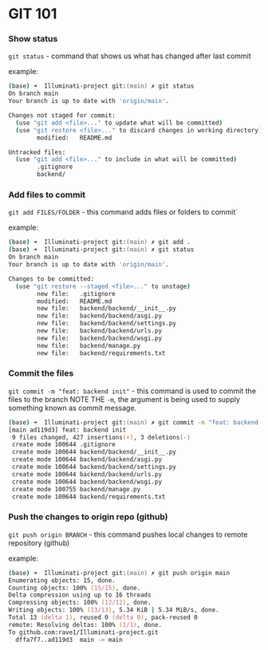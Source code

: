 # GIT 101

### Show status
`git status` - command that shows us what has changed after last commit

example:
```zsh
(base) ➜  Illuminati-project git:(main) ✗ git status
On branch main
Your branch is up to date with 'origin/main'.

Changes not staged for commit:
  (use "git add <file>..." to update what will be committed)
  (use "git restore <file>..." to discard changes in working directory)
        modified:   README.md

Untracked files:
  (use "git add <file>..." to include in what will be committed)
        .gitignore
        backend/
```
### Add files to commit
`git add FILES/FOLDER` - this command adds files or folders to commit`

example:
```zsh
(base) ➜  Illuminati-project git:(main) ✗ git add .
(base) ➜  Illuminati-project git:(main) ✗ git status
On branch main
Your branch is up to date with 'origin/main'.

Changes to be committed:
  (use "git restore --staged <file>..." to unstage)
        new file:   .gitignore
        modified:   README.md
        new file:   backend/backend/__init__.py
        new file:   backend/backend/asgi.py
        new file:   backend/backend/settings.py
        new file:   backend/backend/urls.py
        new file:   backend/backend/wsgi.py
        new file:   backend/manage.py
        new file:   backend/requirements.txt
```


### Commit the files
`git commit -m "feat: backend init"` - this command is used to commit the files to the branch NOTE THE `-m`, the argument is being used to supply something known as commit message.
```zsh
(base) ➜  Illuminati-project git:(main) ✗ git commit -m "feat: backend init"
[main ad119d3] feat: backend init
 9 files changed, 427 insertions(+), 3 deletions(-)
 create mode 100644 .gitignore
 create mode 100644 backend/backend/__init__.py
 create mode 100644 backend/backend/asgi.py
 create mode 100644 backend/backend/settings.py
 create mode 100644 backend/backend/urls.py
 create mode 100644 backend/backend/wsgi.py
 create mode 100755 backend/manage.py
 create mode 100644 backend/requirements.txt
 ```

 ### Push the changes to origin repo (github)
 `git push origin BRANCH` - this command pushes local changes to remote repository (github)

 example:

 ```ZSH
 (base) ➜  Illuminati-project git:(main) ✗ git push origin main
Enumerating objects: 15, done.
Counting objects: 100% (15/15), done.
Delta compression using up to 16 threads
Compressing objects: 100% (12/12), done.
Writing objects: 100% (13/13), 5.34 KiB | 5.34 MiB/s, done.
Total 13 (delta 1), reused 0 (delta 0), pack-reused 0
remote: Resolving deltas: 100% (1/1), done.
To github.com:rave1/Illuminati-project.git
   dffa7f7..ad119d3  main -> main
```
